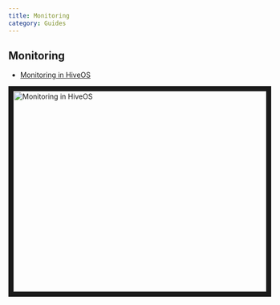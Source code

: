 ```yaml
---
title: Monitoring
category: Guides
---
```


## Monitoring
- <a href="https://www.youtube.com/watch?v=PIONb1OMEvY">Monitoring in HiveOS</a>

<a href="http://www.youtube.com/watch?feature=player_embedded&v=PIONb1OMEvY
" target="_blank"><img src="http://img.youtube.com/vi/PIONb1OMEvY/0.jpg"
alt="Monitoring in HiveOS" width="630" height="400" border="10" /></a>
